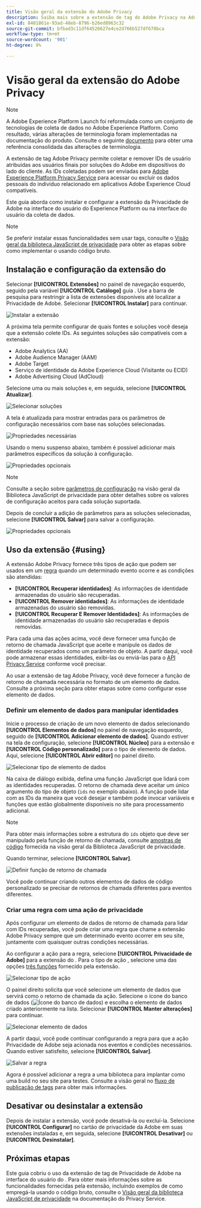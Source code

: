 ```yaml
---
title: Visão geral da extensão do Adobe Privacy
description: Saiba mais sobre a extensão de tag do Adobe Privacy na Adobe Experience Platform.
exl-id: 8401861e-93ad-48eb-8796-b26ed8963c32
source-git-commit: bfbad3c11df64526627e4ce2d766b527df678bca
workflow-type: tm+mt
source-wordcount: '901'
ht-degree: 9%

---
```


# Visão geral da extensão do Adobe Privacy

>[!NOTE]
>
>A Adobe Experience Platform Launch foi reformulada como um conjunto de tecnologias de coleta de dados no Adobe Experience Platform. Como resultado, várias alterações de terminologia foram implementadas na documentação do produto. Consulte o seguinte [documento](../../../term-updates.md) para obter uma referência consolidada das alterações de terminologia.

A extensão de tag Adobe Privacy permite coletar e remover IDs de usuário atribuídas aos usuários finais por soluções do Adobe em dispositivos do lado do cliente. As IDs coletadas podem ser enviadas para [Adobe Experience Platform Privacy Service](../../../../privacy-service/home.md) para acessar ou excluir os dados pessoais do indivíduo relacionado em aplicativos Adobe Experience Cloud compatíveis.

Este guia aborda como instalar e configurar a extensão da Privacidade de Adobe na interface do usuário do Experience Platform ou na interface do usuário da coleta de dados.

>[!NOTE]
>
>Se preferir instalar essas funcionalidades sem usar tags, consulte o [Visão geral da biblioteca JavaScript de privacidade](../../../../privacy-service/js-library.md) para obter as etapas sobre como implementar o usando código bruto.

## Instalação e configuração da extensão do 

Selecionar **[!UICONTROL Extensões]** no painel de navegação esquerdo, seguido pela variável **[!UICONTROL Catálogo]** guia . Use a barra de pesquisa para restringir a lista de extensões disponíveis até localizar a Privacidade de Adobe. Selecionar **[!UICONTROL Instalar]** para continuar.

![Instalar a extensão](../../../images/extensions/client/privacy/install.png)

A próxima tela permite configurar de quais fontes e soluções você deseja que a extensão colete IDs. As seguintes soluções são compatíveis com a extensão:

* Adobe Analytics (AA)
* Adobe Audience Manager (AAM)
* Adobe Target
* Serviço de identidade da Adobe Experience Cloud (Visitante ou ECID)
* Adobe Advertising Cloud (AdCloud)

Selecione uma ou mais soluções e, em seguida, selecione **[!UICONTROL Atualizar]**.

![Selecionar soluções](../../../images/extensions/client/privacy/select-solutions.png)

A tela é atualizada para mostrar entradas para os parâmetros de configuração necessários com base nas soluções selecionadas.

![Propriedades necessárias](../../../images/extensions/client/privacy/required-properties.png)

Usando o menu suspenso abaixo, também é possível adicionar mais parâmetros específicos da solução à configuração.

![Propriedades opcionais](../../../images/extensions/client/privacy/optional-properties.png)

>[!NOTE]
>
>Consulte a seção sobre [parâmetros de configuração](../../../../privacy-service/js-library.md#config-params) na visão geral da Biblioteca JavaScript de privacidade para obter detalhes sobre os valores de configuração aceitos para cada solução suportada.

Depois de concluir a adição de parâmetros para as soluções selecionadas, selecione **[!UICONTROL Salvar]** para salvar a configuração.

![Propriedades opcionais](../../../images/extensions/client/privacy/save-config.png)

## Uso da extensão {#using}

A extensão Adobe Privacy fornece três tipos de ação que podem ser usados em um [regra](../../../ui/managing-resources/rules.md) quando um determinado evento ocorre e as condições são atendidas:

* **[!UICONTROL Recuperar identidades]**: As informações de identidade armazenadas do usuário são recuperadas.
* **[!UICONTROL Remover identidades]**: As informações de identidade armazenadas do usuário são removidas.
* **[!UICONTROL Recuperar E Remover Identidades]**: As informações de identidade armazenadas do usuário são recuperadas e depois removidas.

Para cada uma das ações acima, você deve fornecer uma função de retorno de chamada JavaScript que aceite e manipule os dados de identidade recuperados como um parâmetro de objeto. A partir daqui, você pode armazenar essas identidades, exibi-las ou enviá-las para o [API Privacy Service](../../../../privacy-service/api/overview.md) conforme você precisar.

Ao usar a extensão de tag Adobe Privacy, você deve fornecer a função de retorno de chamada necessária no formato de um elemento de dados. Consulte a próxima seção para obter etapas sobre como configurar esse elemento de dados.

### Definir um elemento de dados para manipular identidades

Inicie o processo de criação de um novo elemento de dados selecionando **[!UICONTROL Elementos de dados]** no painel de navegação esquerdo, seguido de **[!UICONTROL Adicionar elemento de dados]**. Quando estiver na tela de configuração, selecione **[!UICONTROL Núcleo]** para a extensão e **[!UICONTROL Código personalizado]** para o tipo de elemento de dados. Aqui, selecione **[!UICONTROL Abrir editor]** no painel direito.

![Selecionar tipo de elemento de dados](../../../images/extensions/client/privacy/data-element-type.png)

Na caixa de diálogo exibida, defina uma função JavaScript que lidará com as identidades recuperadas. O retorno de chamada deve aceitar um único argumento do tipo de objeto (`ids` no exemplo abaixo). A função pode lidar com as IDs da maneira que você desejar e também pode invocar variáveis e funções que estão globalmente disponíveis no site para processamento adicional.

>[!NOTE]
>
>Para obter mais informações sobre a estrutura do `ids` objeto que deve ser manipulado pela função de retorno de chamada, consulte [amostras de código](../../../../privacy-service/js-library.md#samples) fornecida na visão geral da Biblioteca JavaScript de privacidade.

Quando terminar, selecione **[!UICONTROL Salvar]**.

![Definir função de retorno de chamada](../../../images/extensions/client/privacy/define-custom-code.png)

Você pode continuar criando outros elementos de dados de código personalizado se precisar de retornos de chamada diferentes para eventos diferentes.

### Criar uma regra com uma ação de privacidade

Após configurar um elemento de dados de retorno de chamada para lidar com IDs recuperadas, você pode criar uma regra que chame a extensão Adobe Privacy sempre que um determinado evento ocorrer em seu site, juntamente com quaisquer outras condições necessárias.

Ao configurar a ação para a regra, selecione **[!UICONTROL Privacidade de Adobe]** para a extensão do . Para o tipo de ação , selecione uma das opções [três funções](#using) fornecido pela extensão.

![Selecionar tipo de ação](../../../images/extensions/client/privacy/action-type.png)

O painel direito solicita que você selecione um elemento de dados que servirá como o retorno de chamada da ação. Selecione o ícone do banco de dados (![Ícone do banco de dados](../../../images/extensions/client/privacy/database.png)) e escolha o elemento de dados criado anteriormente na lista. Selecionar **[!UICONTROL Manter alterações]** para continuar.

![Selecionar elemento de dados](../../../images/extensions/client/privacy/add-data-element.png)

A partir daqui, você pode continuar configurando a regra para que a ação Privacidade de Adobe seja acionada nos eventos e condições necessários. Quando estiver satisfeito, selecione **[!UICONTROL Salvar]**.

![Salvar a regra](../../../images/extensions/client/privacy/save-rule.png)

Agora é possível adicionar a regra a uma biblioteca para implantar como uma build no seu site para testes. Consulte a visão geral no [fluxo de publicação de tags](../../../ui/publishing/overview.md) para obter mais informações.

## Desativar ou desinstalar a extensão

Depois de instalar a extensão, você pode desativá-la ou excluí-la. Selecione **[!UICONTROL Configurar]** no cartão de privacidade da Adobe em suas extensões instaladas e, em seguida, selecione **[!UICONTROL Desativar]** ou **[!UICONTROL Desinstalar]**.

## Próximas etapas

Este guia cobriu o uso da extensão de tag de Privacidade de Adobe na interface do usuário do . Para obter mais informações sobre as funcionalidades fornecidas pela extensão, incluindo exemplos de como empregá-la usando o código bruto, consulte o [Visão geral da biblioteca JavaScript de privacidade](../../../../privacy-service/js-library.md) na documentação do Privacy Service.
